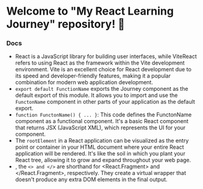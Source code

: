 # Welcome to "My React Learning Journey" repository! 🚀
### Docs
* React is a JavaScript library for building user interfaces, while ViteReact refers to using React as the framework within the Vite development environment. Vite is an excellent choice for React development due to its speed and developer-friendly features, making it a popular combination for modern web application development.
* `export default FunctionName`  exports the Journey component as the default export of this module. It allows you to import and use the `FunctonName` component in other parts of your application as the default export.
* `function FunctonName() { ... }`: This code defines the FunctonName component as a functional component. It's a basic React component that returns JSX (JavaScript XML), which represents the UI for your component.
* The `rootElement` in a React application can be visualized as the entry point or container in your HTML document where your entire React application will be rendered. It's like the soil in which you plant your React tree, allowing it to grow and expand throughout your web page.
* , the `<> and </>` are shorthand for <React.Fragment> and </React.Fragment>, respectively. They create a virtual wrapper that doesn't produce any extra DOM elements in the final output.